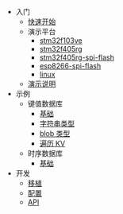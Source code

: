 - 入门
  - [快速开始](zh-cn/quick-started.md)
  - 演示平台
    - [stm32f103ve](zh-cn/demo-stm32f103ve.md)
    - [stm32f405rg](zh-cn/demo-stm32f405rg.md)
    - [stm32f405rg-spi-flash](zh-cn/demo-stm32f405rg-spi-flash.md)
    - [esp8266-spi-flash](zh-cn/demo-esp8266-spi-flash.md)
    - [linux](zh-cn/demo-linux.md)
  - [演示说明](zh-cn/demo-details.md)
- 示例
  - 键值数据库
    - [基础](zh-cn/sample-kvdb-basic.md)
    - [字符串类型](zh-cn/sample-kvdb-type-string.md)
    - [blob 类型](zh-cn/sample-kvdb-type-blob.md)
    - [遍历 KV](zh-cn/sample-kvdb-traversal.md)
  - 时序数据库
    - [基础](zh-cn/sample-tsdb-basic.md)
- 开发
  - [移植](zh-cn/porting.md)
  - [配置](zh-cn/configuration.md)
  - [API](zh-cn/api.md)
